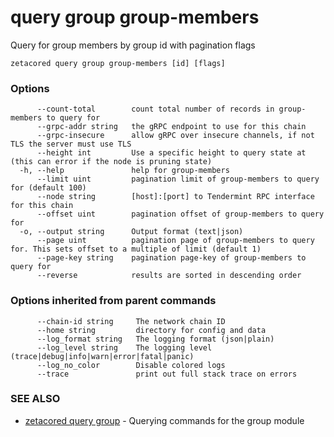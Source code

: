 # query group group-members

Query for group members by group id with pagination flags

```
zetacored query group group-members [id] [flags]
```

### Options

```
      --count-total        count total number of records in group-members to query for
      --grpc-addr string   the gRPC endpoint to use for this chain
      --grpc-insecure      allow gRPC over insecure channels, if not TLS the server must use TLS
      --height int         Use a specific height to query state at (this can error if the node is pruning state)
  -h, --help               help for group-members
      --limit uint         pagination limit of group-members to query for (default 100)
      --node string        [host]:[port] to Tendermint RPC interface for this chain 
      --offset uint        pagination offset of group-members to query for
  -o, --output string      Output format (text|json) 
      --page uint          pagination page of group-members to query for. This sets offset to a multiple of limit (default 1)
      --page-key string    pagination page-key of group-members to query for
      --reverse            results are sorted in descending order
```

### Options inherited from parent commands

```
      --chain-id string     The network chain ID
      --home string         directory for config and data 
      --log_format string   The logging format (json|plain) 
      --log_level string    The logging level (trace|debug|info|warn|error|fatal|panic) 
      --log_no_color        Disable colored logs
      --trace               print out full stack trace on errors
```

### SEE ALSO

* [zetacored query group](zetacored_query_group.md)	 - Querying commands for the group module

